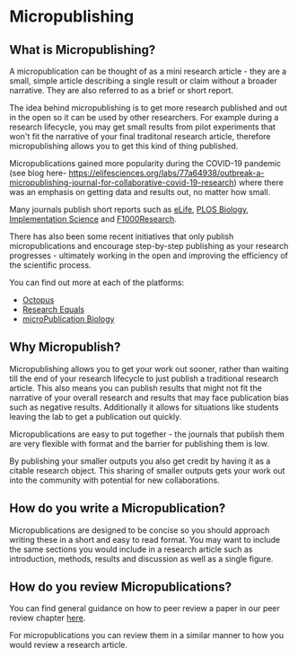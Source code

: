 # Micropublishing

## What is Micropublishing?

A micropublication can be thought of as a mini research article - they are a small, simple article describing a single result or claim without a broader narrative. 
They are also referred to as a brief or short report. 

The idea behind micropublishing is to get more research published and out in the open so it can be used by other researchers. 
For example during a research lifecycle, you may get small results from pilot experiments that won't fit the narrative of your final traditonal research article, therefore micropublishing allows you to get this kind of thing published.

Micropublications gained more popularity during the COVID-19 pandemic (see blog here- https://elifesciences.org/labs/77a64938/outbreak-a-micropublishing-journal-for-collaborative-covid-19-research) where there was an emphasis on getting data and results out, no matter how small. 

Many journals publish short reports such as [eLife](https://elifesciences.org/articles/short-report), [PLOS Biology](https://journals.plos.org/plosbiology/article?id=10.1371/journal.pbio.3000248), [Implementation Science](https://implementationscience.biomedcentral.com/submission-guidelines/preparing-your-manuscript/short-report) and [F1000Research](https://f1000research.com/for-authors/article-guidelines/brief-report). 

There has also been some recent initiatives that only publish micropublications and encourage step-by-step publishing as your research progresses - ultimately working in the open and improving the efficiency of the scientific process. 

You can find out more at each of the platforms:
* [Octopus](https://science-octopus.org/)
* [Research Equals](https://www.researchequals.com/)
* [microPublication Biology](https://www.micropublication.org/)


## Why Micropublish?

Micropublishing allows you to get your work out sooner, rather than waiting till the end of your research lifecycle to just publish a traditional research article. 
This also means you can publish results that might not fit the narrative of your overall research and results that may face publication bias such as negative results.
Additionally it allows for situations like students leaving the lab to get a publication out quickly.

Micropublications are easy to put together - the journals that publish them are very flexible with format and the barrier for publishing them is low.

By publishing your smaller outputs you also get credit by having it as a citable research object. 
This sharing of smaller outputs gets your work out into the community with potential for new collaborations. 


## How do you write a Micropublication?

Micropublications are designed to be concise so you should approach writing these in a short and easy to read format. 
You may want to include the same sections you would include in a research article such as introduction, methods, results and discussion as well as a single figure.


## How do you review Micropublications?

You can find general guidance on how to peer review a paper in our peer review chapter [here](https://the-turing-way.netlify.app/communication/peer-review.html). 

For micropublications you can review them in a similar manner to how you would review a research article.
